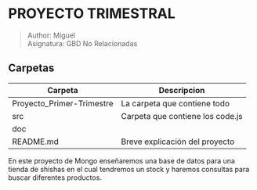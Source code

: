 # PROYECTO TRIMESTRAL
> Author: Miguel  
> Asignatura: GBD No Relacionadas
## Carpetas
| Carpeta | Descripcion |
| ------ | ------ |
| Proyecto_Primer-Trimestre | La carpeta que contiene todo |
| src | Carpeta que contiene los code.js |
| doc |  | Carpeta que contiene la documentación
| README.md | Breve explicación del proyecto |

En este proyecto de Mongo enseñaremos una base de datos para una tienda de shishas en el cual 
tendremos un stock y haremos consultas para buscar diferentes productos.


